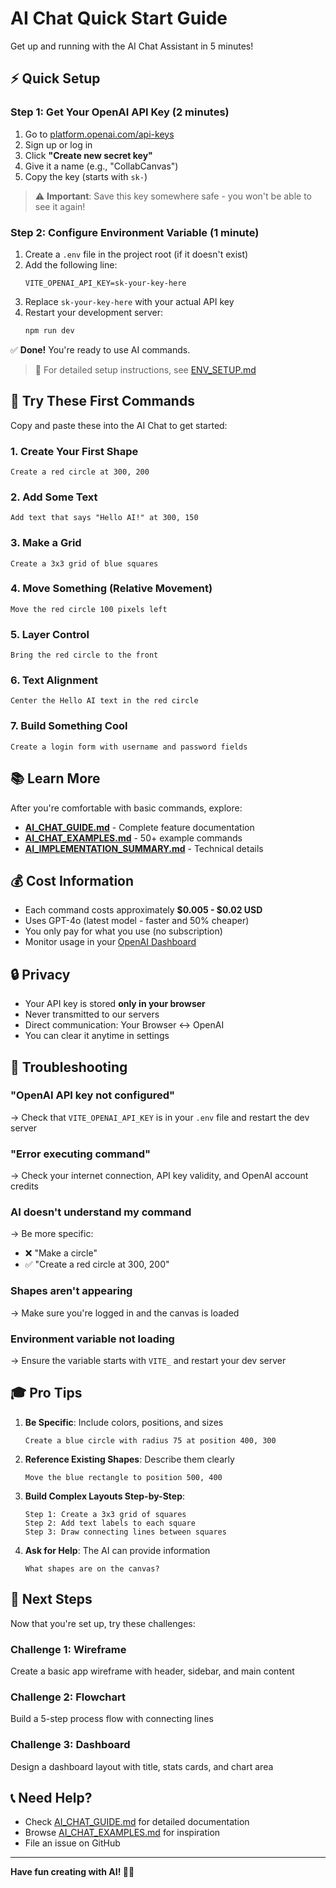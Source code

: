 # AI Chat Quick Start Guide

Get up and running with the AI Chat Assistant in 5 minutes!

## ⚡ Quick Setup

### Step 1: Get Your OpenAI API Key (2 minutes)

1. Go to [platform.openai.com/api-keys](https://platform.openai.com/api-keys)
2. Sign up or log in
3. Click **"Create new secret key"**
4. Give it a name (e.g., "CollabCanvas")
5. Copy the key (starts with `sk-`)

> ⚠️ **Important**: Save this key somewhere safe - you won't be able to see it again!

### Step 2: Configure Environment Variable (1 minute)

1. Create a `.env` file in the project root (if it doesn't exist)
2. Add the following line:
   ```env
   VITE_OPENAI_API_KEY=sk-your-key-here
   ```
3. Replace `sk-your-key-here` with your actual API key
4. Restart your development server:
   ```bash
   npm run dev
   ```

✅ **Done!** You're ready to use AI commands.

> 📖 For detailed setup instructions, see [ENV_SETUP.md](./ENV_SETUP.md)

## 🎯 Try These First Commands

Copy and paste these into the AI Chat to get started:

### 1. Create Your First Shape
```
Create a red circle at 300, 200
```

### 2. Add Some Text
```
Add text that says "Hello AI!" at 300, 150
```

### 3. Make a Grid
```
Create a 3x3 grid of blue squares
```

### 4. Move Something (Relative Movement)
```
Move the red circle 100 pixels left
```

### 5. Layer Control
```
Bring the red circle to the front
```

### 6. Text Alignment
```
Center the Hello AI text in the red circle
```

### 7. Build Something Cool
```
Create a login form with username and password fields
```

## 📚 Learn More

After you're comfortable with basic commands, explore:

- **[AI_CHAT_GUIDE.md](./AI_CHAT_GUIDE.md)** - Complete feature documentation
- **[AI_CHAT_EXAMPLES.md](./AI_CHAT_EXAMPLES.md)** - 50+ example commands
- **[AI_IMPLEMENTATION_SUMMARY.md](./AI_IMPLEMENTATION_SUMMARY.md)** - Technical details

## 💰 Cost Information

- Each command costs approximately **$0.005 - $0.02 USD**
- Uses GPT-4o (latest model - faster and 50% cheaper)
- You only pay for what you use (no subscription)
- Monitor usage in your [OpenAI Dashboard](https://platform.openai.com/usage)

## 🔒 Privacy

- Your API key is stored **only in your browser**
- Never transmitted to our servers
- Direct communication: Your Browser ↔ OpenAI
- You can clear it anytime in settings

## 🐛 Troubleshooting

### "OpenAI API key not configured"
→ Check that `VITE_OPENAI_API_KEY` is in your `.env` file and restart the dev server

### "Error executing command"
→ Check your internet connection, API key validity, and OpenAI account credits

### AI doesn't understand my command
→ Be more specific:
- ❌ "Make a circle"
- ✅ "Create a red circle at 300, 200"

### Shapes aren't appearing
→ Make sure you're logged in and the canvas is loaded

### Environment variable not loading
→ Ensure the variable starts with `VITE_` and restart your dev server

## 🎓 Pro Tips

1. **Be Specific**: Include colors, positions, and sizes
   ```
   Create a blue circle with radius 75 at position 400, 300
   ```

2. **Reference Existing Shapes**: Describe them clearly
   ```
   Move the blue rectangle to position 500, 400
   ```

3. **Build Complex Layouts Step-by-Step**:
   ```
   Step 1: Create a 3x3 grid of squares
   Step 2: Add text labels to each square
   Step 3: Draw connecting lines between squares
   ```

4. **Ask for Help**: The AI can provide information
   ```
   What shapes are on the canvas?
   ```

## 🚀 Next Steps

Now that you're set up, try these challenges:

### Challenge 1: Wireframe
Create a basic app wireframe with header, sidebar, and main content

### Challenge 2: Flowchart
Build a 5-step process flow with connecting lines

### Challenge 3: Dashboard
Design a dashboard layout with title, stats cards, and chart area

## 📞 Need Help?

- Check [AI_CHAT_GUIDE.md](./AI_CHAT_GUIDE.md) for detailed documentation
- Browse [AI_CHAT_EXAMPLES.md](./AI_CHAT_EXAMPLES.md) for inspiration
- File an issue on GitHub

---

**Have fun creating with AI! 🎨✨**

